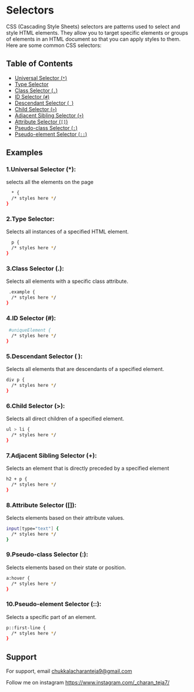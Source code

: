 
# Selectors

CSS (Cascading Style Sheets) selectors are patterns used to select and style HTML elements. They allow you to target specific elements or groups of elements in an HTML document so that you can apply styles to them. Here are some common CSS selectors:


## Table of Contents

- [Universal Selector (`*`)](#universal-selector)
- [Type Selector](#type-selector)
- [Class Selector (`.`)](#class-selector)
- [ID Selector (`#`)](#id-selector)
- [Descendant Selector (` `)](#descendant-selector)
- [Child Selector (`>`)](#child-selector)
- [Adjacent Sibling Selector (`+`)](#adjacent-sibling-selector)
- [Attribute Selector (`[]`)](#attribute-selector)
- [Pseudo-class Selector (`:`)](#pseudo-class-selector)
- [Pseudo-element Selector (`::`)](#pseudo-element-selector)

## Examples
### 1.Universal Selector (*):
selects all the elements on the page

```bash
  * {
  /* styles here */
}
```

### 2.Type Selector:
Selects all instances of a specified HTML element.
```bash
  p {
  /* styles here */
}

```

### 3.Class Selector (.):
Selects all elements with a specific class attribute.

```bash
 .example {
  /* styles here */
}

```

### 4.ID Selector (#):

```bash
 #uniqueElement {
  /* styles here */
}
```
### 5.Descendant Selector ( ):
Selects all elements that are descendants of a specified element.

```bash
div p {
  /* styles here */
}
```

### 6.Child Selector (>):
Selects all direct children of a specified element.
```bash
ul > li {
  /* styles here */
}
```

### 7.Adjacent Sibling Selector (+):
Selects an element that is directly preceded by a specified element
```bash
h2 + p {
  /* styles here */
}
```

### 8.Attribute Selector ([]):
Selects elements based on their attribute values.
```bash
input[type="text"] {
  /* styles here */
}

```

### 9.Pseudo-class Selector (:):
Selects elements based on their state or position.
```bash
a:hover {
  /* styles here */
}

```

### 10.Pseudo-element Selector (::):

Selects a specific part of an element.
```bash
p::first-line {
  /* styles here */
}
```


## Support

For support, email chukkalacharanteja9@gmail.com

Follow me on instagram https://www.instagram.com/_charan_teja7/


